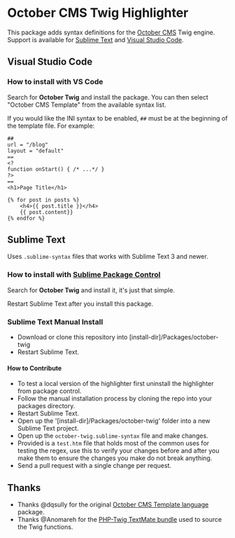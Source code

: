 # October CMS Twig Highlighter

This package adds syntax definitions for the [October CMS](https://docs.octobercms.com/2.x/markup/templating.html) Twig engine. Support is available for [Sublime Text](https://www.sublimetext.com/) and [Visual Studio Code](https://code.visualstudio.com/).

## Visual Studio Code

### How to install with VS Code

Search for **October Twig** and install the package. You can then select "October CMS Template" from the available syntax list.

If you would like the INI syntax to be enabled, `##` must be at the beginning of the template file. For example:

```
##
url = "/blog"
layout = "default"
==
<?
function onStart() { /* ...*/ }
?>
==
<h1>Page Title</h1>

{% for post in posts %}
    <h4>{{ post.title }}</h4>
    {{ post.content}}
{% endfor %}
```

## Sublime Text

Uses `.sublime-syntax` files that works with Sublime Text 3 and newer.

### How to install with [Sublime Package Control](http://wbond.net/sublime_packages/package_control)

Search for **October Twig** and install it, it's just that simple.

Restart Sublime Text after you install this package.

### Sublime Text Manual Install

- Download or clone this repository into [install-dir]/Packages/october-twig
- Restart Sublime Text.

#### How to Contribute

- To test a local version of the highlighter first uninstall the highlighter from package control.
- Follow the manual installation process by cloning the repo into your packages directory.
- Restart Sublime Text.
- Open up the '[install-dir]/Packages/october-twig' folder into a new Sublime Text project.
- Open up the `october-twig.sublime-syntax` file and make changes.
- Provided is a `test.htm` file that holds most of the common uses for testing the regex, use this to verify your changes before and after you make them to ensure the changes you make do not break anything.
- Send a pull request with a single change per request.

## Thanks

- Thanks @dqsully for the original [October CMS Template language](https://github.com/dqsully/octobercms-template-language) package.
- Thanks @Anomareh for the [PHP-Twig TextMate bundle](https://github.com/Anomareh/PHP-Twig.tmbundle) used to source the Twig functions.
